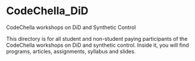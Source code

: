 # CodeChella_DiD
CodeChella workshops on DiD and Synthetic Control

This directory is for all student and non-student paying participants of the CodeChella workshops on DiD and synthetic control.  Inside it, you will find programs, articles, assignments, syllabus and slides. 
